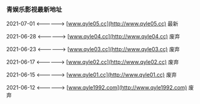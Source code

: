 ### 青娱乐影视最新地址

2021-07-01 <------> [www.qyle05.cc](http://www.qyle05.cc) 最新

2021-06-28 <------> [www.qyle04.cc](http://www.qyle04.cc) 废弃

2021-06-23 <------> [www.qyle03.cc](http://www.qyle03.cc) 废弃

2021-06-17 <------> [www.qyle02.cc](http://www.qyle02.cc) 废弃

2021-06-15 <------> [www.qyle01.cc](http://www.qyle01.cc) 废弃

2021-06-12 <------> [www.qyle1992.com](http://www.qyle1992.com) 废弃

